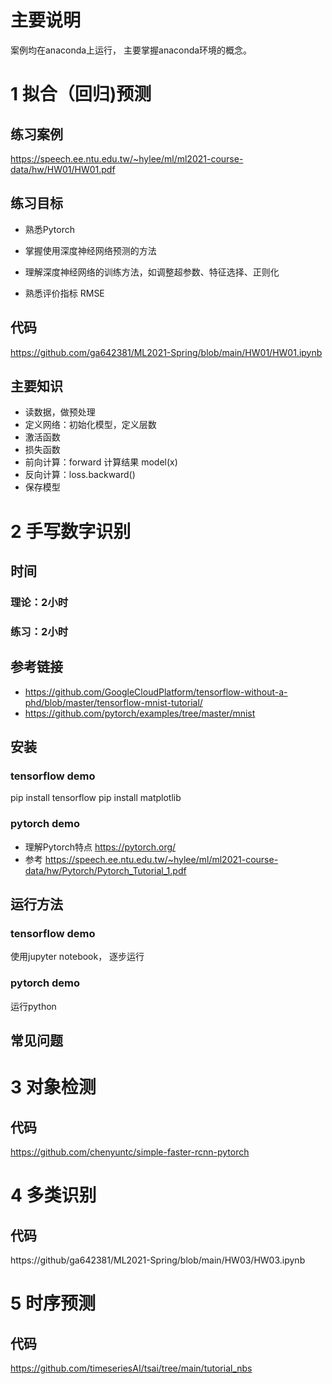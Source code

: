 # 主要说明
案例均在anaconda上运行，
主要掌握anaconda环境的概念。
# 1 拟合（回归)预测
## 练习案例
https://speech.ee.ntu.edu.tw/~hylee/ml/ml2021-course-data/hw/HW01/HW01.pdf

## 练习目标
* 熟悉Pytorch

* 掌握使用深度神经网络预测的方法
* 理解深度神经网络的训练方法，如调整超参数、特征选择、正则化
* 熟悉评价指标  RMSE
## 代码
https://github.com/ga642381/ML2021-Spring/blob/main/HW01/HW01.ipynb
## 主要知识
* 读数据，做预处理
* 定义网络：初始化模型，定义层数
* 激活函数
* 损失函数
* 前向计算：forward 计算结果  model(x)
* 反向计算：loss.backward()
* 保存模型
# 2 手写数字识别
## 时间
### 理论：2小时
### 练习：2小时
## 参考链接
* https://github.com/GoogleCloudPlatform/tensorflow-without-a-phd/blob/master/tensorflow-mnist-tutorial/
* https://github.com/pytorch/examples/tree/master/mnist
## 安装
### tensorflow demo
pip install tensorflow
pip install matplotlib
### pytorch demo
* 理解Pytorch特点 https://pytorch.org/
* 参考 https://speech.ee.ntu.edu.tw/~hylee/ml/ml2021-course-data/hw/Pytorch/Pytorch_Tutorial_1.pdf
## 运行方法
### tensorflow demo
使用jupyter notebook， 逐步运行
### pytorch demo
运行python
## 常见问题
# 3 对象检测
## 代码
https://github.com/chenyuntc/simple-faster-rcnn-pytorch
# 4 多类识别
## 代码
https://github/ga642381/ML2021-Spring/blob/main/HW03/HW03.ipynb
# 5 时序预测
## 代码
https://github.com/timeseriesAI/tsai/tree/main/tutorial_nbs